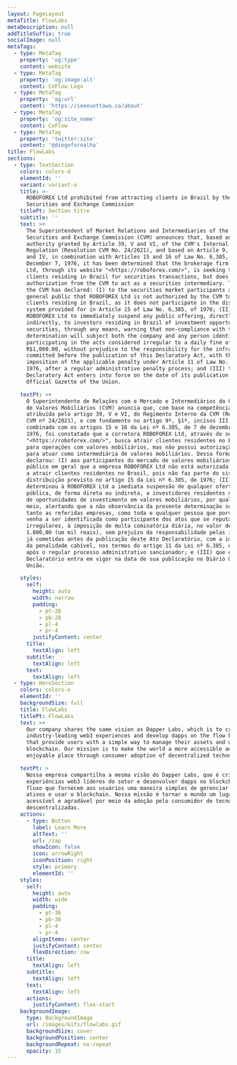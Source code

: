 ```yaml
---
layout: PageLayout
metaTitle: FlowLabs
metaDescription: null
addTitleSuffix: true
socialImage: null
metaTags:
  - type: MetaTag
    property: 'og:type'
    content: website
  - type: MetaTag
    property: 'og:image:alt'
    content: CoFlow Logo
  - type: MetaTag
    property: 'og:url'
    content: 'https://ieeeuottawa.ca/about'
  - type: MetaTag
    property: 'og:site_name'
    content: CoFlow
  - type: MetaTag
    property: 'twitter:site'
    content: '@diegofornalha'
title: FlowLabs
sections:
  - type: TextSection
    colors: colors-d
    elementId: ''
    variant: variant-a
    title: >-
      ROBOFOREX Ltd prohibited from attracting clients in Brazil by the
      Securities and Exchange Commission
    titlePt: Section titre
    subtitle: ''
    text: >+
      The Superintendent of Market Relations and Intermediaries of the
      Securities and Exchange Commission (CVM) announces that, based on the
      authority granted by Article 39, V and VI, of the CVM's Internal
      Regulation (Resolution CVM No. 24/2021), and based on Article 9, §1, III
      and IV, in combination with Articles 15 and 16 of Law No. 6,385, of
      December 7, 1976, it has been determined that the brokerage firm ROBOFOREX
      Ltd, through its website "<https://roboforex.com/>", is seeking to attract
      clients residing in Brazil for securities transactions, but does not hold
      authorization from the CVM to act as a securities intermediary. Therefore,
      the CVM has declared: (I) to the securities market participants and the
      general public that ROBOFOREX Ltd is not authorized by the CVM to attract
      clients residing in Brazil, as it does not participate in the distribution
      system provided for in Article 15 of Law No. 6,385, of 1976; (II) ordered
      ROBOFOREX Ltd to immediately suspend any public offering, directly or
      indirectly, to investors residing in Brazil of investment opportunities in
      securities, through any means, warning that non-compliance with this
      determination will subject both the company and any person identified as
      participating in the acts considered irregular to a daily fine of
      R$1,000.00, without prejudice to the responsibility for the infractions
      committed before the publication of this Declaratory Act, with the
      imposition of the applicable penalty under Article 11 of Law No. 6,385, of
      1976, after a regular administrative penalty process; and (III) that this
      Declaratory Act enters into force on the date of its publication in the
      Official Gazette of the Union.

    textPt: >+
      O Superintendente de Relações com o Mercado e Intermediários da Comissão
      de Valores Mobiliários (CVM) anuncia que, com base na competência
      atribuída pelo artigo 39, V e VI, do Regimento Interno da CVM (Resolução
      CVM nº 24/2021), e com fundamento no artigo 9º, §1º, incisos III e IV,
      combinado com os artigos 15 e 16 da Lei nº 6.385, de 7 de dezembro de
      1976, foi constatado que a corretora ROBOFOREX Ltd, através do seu site
      "<https://roboforex.com/>", busca atrair clientes residentes no Brasil
      para operações com valores mobiliários, mas não possui autorização da CVM
      para atuar como intermediária de valores mobiliários. Dessa forma, a CVM
      declarou: (I) aos participantes do mercado de valores mobiliários e ao
      público em geral que a empresa ROBOFOREX Ltd não está autorizada pela CVM
      a atrair clientes residentes no Brasil, pois não faz parte do sistema de
      distribuição previsto no artigo 15 da Lei nº 6.385, de 1976; (II)
      determinou à ROBOFOREX Ltd a imediata suspensão de qualquer oferta
      pública, de forma direta ou indireta, a investidores residentes no Brasil
      de oportunidades de investimento em valores mobiliários, por qualquer
      meio, alertando que a não observância da presente determinação sujeitará
      tanto as referidas empresas, como toda e qualquer pessoa que porventura
      venha a ser identificada como participante dos atos que se reputam como
      irregulares, à imposição de multa cominatória diária, no valor de R$
      1.000,00 (um mil reais), sem prejuízo da responsabilidade pelas infrações
      já cometidas antes da publicação deste Ato Declaratório, com a imposição
      da penalidade cabível, nos termos do artigo 11 da Lei nº 6.385, de 1976,
      após o regular processo administrativo sancionador; e (III) que este Ato
      Declaratório entra em vigor na data de sua publicação no Diário Oficial da
      União.

    styles:
      self:
        height: auto
        width: narrow
        padding:
          - pt-28
          - pb-28
          - pl-4
          - pr-4
        justifyContent: center
      title:
        textAlign: left
      subtitle:
        textAlign: left
      text:
        textAlign: left
  - type: HeroSection
    colors: colors-e
    elementId: ''
    backgroundSize: full
    title: FlowLabs
    titlePt: FlowLabs
    text: >+
      Our company shares the same vision as Dapper Labs, which is to create
      industry-leading web3 experiences and develop dapps on the flow blockchain
      that provide users with a simple way to manage their assets and use the
      blockchain. Our mission is to make the world a more accessible and
      enjoyable place through consumer adoption of decentralized technologies.

    textPt: >
      Nossa empresa compartilha a mesma visão do Dapper Labs, que é criar
      experiências web3 líderes do setor e desenvolver dapps no blockchain de
      fluxo que fornecem aos usuários uma maneira simples de gerenciar seus
      ativos e usar o blockchain. Nossa missão é tornar o mundo um lugar mais
      acessível e agradável por meio da adoção pelo consumidor de tecnologias
      descentralizadas.
    actions:
      - type: Button
        label: Learn More
        altText: ''
        url: /zap
        showIcon: false
        icon: arrowRight
        iconPosition: right
        style: primary
        elementId: ''
    styles:
      self:
        height: auto
        width: wide
        padding:
          - pt-36
          - pb-36
          - pl-4
          - pr-4
        alignItems: center
        justifyContent: center
        flexDirection: row
      title:
        textAlign: left
      subtitle:
        textAlign: left
      text:
        textAlign: left
      actions:
        justifyContent: flex-start
    backgroundImage:
      type: BackgroundImage
      url: /images/Gifs/flowlabs.gif
      backgroundSize: cover
      backgroundPosition: center
      backgroundRepeat: no-repeat
      opacity: 15
---
```

